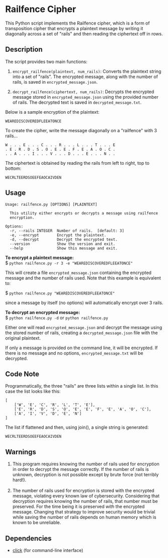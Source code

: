 # Railfence Cipher

This Python script implements the Railfence cipher, which is a form of transposition cipher that encrypts a plaintext message by writing it diagonally across a set of "rails" and then reading the ciphertext off in rows.

## Description

The script provides two main functions:

1. `encrypt_railfence(plaintext, num_rails)`: Converts the plaintext string into a set of "rails". The encrypted message, along with the number of rails, is saved in `encrypted_message.json`.

2. `decrypt_railfence(ciphertext, num_rails)`: Decrypts the encrypted message stored in `encrypted_message.json` using the provided number of rails. The decrypted text is saved in `decrypted_message.txt`.

Below is a sample encryption of the plaintext:

`WEAREDISCOVEREDFLEEATONCE`

To create the cipher, write the message diagonally on a "railfence" with 3 rails...

```
W . . . E . . . C . . . R . . . L . . . T . . . E
. E . R . D . S . O . E . E . F . E . A . O . C .
. . A . . . I . . . V . . . D . . . E . . . N . .
```
The ciphertext is obtained by reading the rails from left to right, top to bottom:

`WECRLTEERDSOEEFEAOCAIVDEN`

## Usage

```
Usage: railfence.py [OPTIONS] [PLAINTEXT]

  This utility either encrypts or decrypts a message using railfence
  encryption.

Options:
  -r, --rails INTEGER  Number of rails.  [default: 3]
  -e, --encrypt        Encrypt the plaintext.
  -d, --decrypt        Decrypt the encrypted text.
  --version            Show the version and exit.
  --help               Show this message and exit.
```

**To encrypt a plaintext message:**</br>
$ `python railfence.py -r 3 -e "WEAREDISCOVEREDFLEEATONCE"`

This will create a file `encrypted_message.json` containing the encrypted message and the number of rails used. Note that this example is equivalent to:

$ `python railfence.py "WEAREDISCOVEREDFLEEATONCE"`

since a message by itself (no options) will automatically encrypt over 3 rails.

**To decrypt an encrypted message:**</br>
$ `python railfence.py -d` or `python railfence.py`

Either one will read `encrypted_message.json` and decrypt the message using the stored number of rails, creating a `decrypted_message.json` file with the original plaintext.

If only a message is provided on the command line, it will be encrypted. If there is no message and no options, `encrypted_message.txt` will be decrypted.

## Code Note
Programmatically, the three "rails" are three lists within a single list. In this case the list looks like this:

```
[
    ['W', 'E', 'C', 'R', 'L', 'T', 'E'],
    ['E', 'R', 'D', 'S', 'O', 'E', 'E', 'F', 'E', 'A', 'O', 'C'],
    ['A', 'I', 'V', 'D', 'E', 'N']
]
```

The list if flattened and then, using join(), a single string is generated:

`WECRLTEERDSOEEFEAOCAIVDEN`

## Warnings

1. This program requires knowing the number of rails used for encryption in order to decrypt the message correctly. If the number of rails is unknown, decryption is not possible except by brute force (not terribly hard!).</br></br>
2. The number of rails used for encryption is stored with the encrypted message, violating every known law of cybersecurity. Considering that decryption requires knowing the number of rails, that number must be preserved. For the time being it is preserved *with* the encrypted message. Changing that strategy to improve security would be trivial while saving the number of rails depends on human memory which is known to be unreliable.

## Dependencies

- [click](https://click.palletsprojects.com/en/8.1.x/) (for command-line interface)
